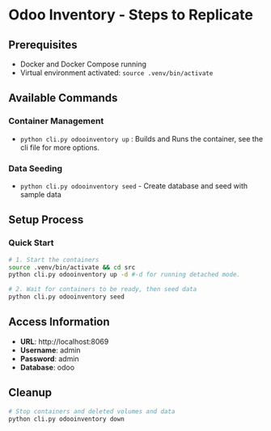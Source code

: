 # Odoo Inventory - Steps to Replicate

## Prerequisites
- Docker and Docker Compose running
- Virtual environment activated: `source .venv/bin/activate`

## Available Commands

### Container Management
- `python cli.py odooinventory up` : Builds and Runs the container, see the cli file for more options.

### Data Seeding
- `python cli.py odooinventory seed` - Create database and seed with sample data

## Setup Process

### Quick Start
```bash
# 1. Start the containers
source .venv/bin/activate && cd src
python cli.py odooinventory up -d #-d for running detached mode.

# 2. Wait for containers to be ready, then seed data
python cli.py odooinventory seed
```

## Access Information
- **URL**: http://localhost:8069
- **Username**: admin
- **Password**: admin
- **Database**: odoo

## Cleanup
```bash
# Stop containers and deleted volumes and data
python cli.py odooinventory down
```


